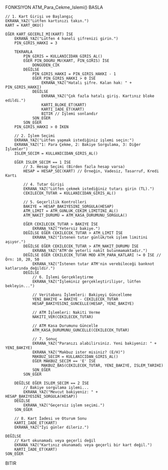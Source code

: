 FONKSIYON ATM_Para_Cekme_Islemi()
BASLA

    // 1. Kart Girişi ve Başlangıç
    EKRANA_YAZ("Lütfen kartınızı takın.")
    KART = KART_OKU()

    EĞER KART_GECERLI_MI(KART) İSE
        EKRANA_YAZ("Lütfen 4 haneli şifrenizi girin.")
        PIN_GIRIS_HAKKI = 3

        TEKRARLA
            PIN_GIRIS = KULLANICIDAN_GIRIS_AL()
            EĞER PIN_DOGRU_MU(KART, PIN_GIRIS) İSE
                DONGUDEN_CIK
            DEĞİLSE
                PIN_GIRIS_HAKKI = PIN_GIRIS_HAKKI - 1
                EĞER PIN_GIRIS_HAKKI > 0 İSE
                    EKRANA_YAZ("Hatalı şifre. Kalan hak: " + PIN_GIRIS_HAKKI)
                DEĞİLSE
                    EKRANA_YAZ("Çok fazla hatalı giriş. Kartınız bloke edildi.")
                    KARTI_BLOKE_ET(KART)
                    KARTI_IADE_ET(KART)
                    BITIR // İşlemi sonlandır
                SON_EĞER
            SON_EĞER
        PIN_GIRIS_HAKKI > 0 İKEN

        // 2. İşlem Seçimi
        EKRANA_YAZ("Lütfen yapmak istediğiniz işlemi seçin:")
        EKRANA_YAZ("1: Para Çekme, 2: Bakiye Sorgulama, 3: Diğer İşlemler")
        ISLEM_SECIM = KULLANICIDAN_GIRIS_AL()

        EĞER ISLEM_SECIM == 1 İSE
            // 3. Hesap Seçimi (Birden fazla hesap varsa)
            HESAP = HESAP_SEC(KART) // Örneğin, Vadesiz, Tasarruf, Kredi Kartı

            // 4. Tutar Girişi
            EKRANA_YAZ("Lütfen çekmek istediğiniz tutarı girin (TL).")
            CEKILECEK_TUTAR = KULLANICIDAN_GIRIS_AL()

            // 5. Geçerlilik Kontrolleri
            BAKIYE = HESAP_BAKIYESINI_SORGULA(HESAP)
            ATM_LIMIT = ATM_GUNLUK_CEKIM_LIMITINI_AL()
            ATM_NAKIT_DURUMU = ATM_KASA_DURUMUNU_SORGULA()

            EĞER CEKILECEK_TUTAR > BAKIYE İSE
                EKRANA_YAZ("Yetersiz bakiye.")
            DEĞİLSE EĞER CEKILECEK_TUTAR > ATM_LIMIT İSE
                EKRANA_YAZ("İstenen tutar günlük/tek işlem limitini aşıyor.")
            DEĞİLSE EĞER CEKILECEK_TUTAR > ATM_NAKIT_DURUMU İSE
                EKRANA_YAZ("ATM'de yeterli nakit bulunmamaktadır.")
            DEĞİLSE EĞER CEKILECEK_TUTAR MOD ATM_PARA_KATLARI != 0 İSE // Örn: 10, 20, 50
                EKRANA_YAZ("İstenen tutar ATM'nin verebileceği banknot katlarında değildir.")
            DEĞİLSE
                // 6. İşlemi Gerçekleştirme
                EKRANA_YAZ("İşleminiz gerçekleştiriliyor, lütfen bekleyin...")

                // Veritabanı İşlemleri: Bakiyeyi Güncelleme
                YENI_BAKIYE = BAKIYE - CEKILECEK_TUTAR
                HESAP_BAKIYESINI_GUNCELLE(HESAP, YENI_BAKIYE)

                // ATM İşlemleri: Nakiti Verme
                NAKITI_VER(CEKILECEK_TUTAR)

                // ATM Kasa Durumunu Güncelle
                ATM_KASA_DURUMUNU_GUNCELLE(CEKILECEK_TUTAR)

                // 7. Sonuç
                EKRANA_YAZ("Paranızı alabilirsiniz. Yeni bakiyeniz: " + YENI_BAKIYE)
                EKRANA_YAZ("Makbuz ister misiniz? (E/H)")
                MAKBUZ_SECIM = KULLANICIDAN_GIRIS_AL()
                EĞER MAKBUZ_SECIM == 'E' İSE
                    MAKBUZ_BAS(CEKILECEK_TUTAR, YENI_BAKIYE, ISLEM_TARIHI)
                SON_EĞER
            SON_EĞER

        DEĞİLSE EĞER ISLEM_SECIM == 2 İSE
            // Bakiye sorgulama işlemi...
            EKRANA_YAZ("Mevcut bakiyeniz: " + HESAP_BAKIYESINI_SORGULA(HESAP))
        DEĞİLSE
            EKRANA_YAZ("Geçersiz işlem seçimi.")
        SON_EĞER

        // 8. Kart İadesi ve Oturum Sonu
        KARTI_IADE_ET(KART)
        EKRANA_YAZ("İyi günler dileriz.")

    DEĞİLSE
        // Kart okunamadı veya geçerli değil
        EKRANA_YAZ("Kartınız okunamadı veya geçerli bir kart değil.")
        KARTI_IADE_ET(KART)
    SON_EĞER

BITIR
